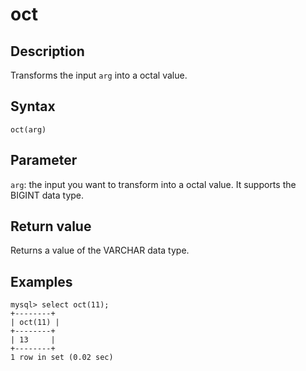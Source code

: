 # oct

## Description

Transforms the input `arg` into a octal value.

## Syntax

```Shell
oct(arg)
```

## Parameter

`arg`: the input you want to transform into a octal value. It supports the BIGINT data type.

## Return value

Returns a value of the VARCHAR data type.

## Examples

```Plain
mysql> select oct(11);
+--------+
| oct(11) |
+--------+
| 13     |
+--------+
1 row in set (0.02 sec)
```
